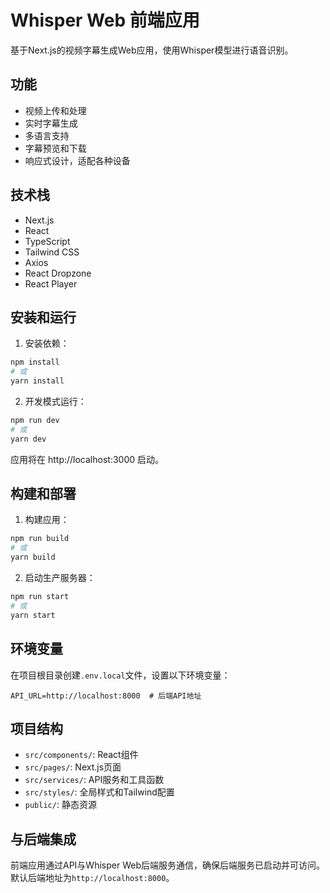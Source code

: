 # Whisper Web 前端应用

基于Next.js的视频字幕生成Web应用，使用Whisper模型进行语音识别。

## 功能

- 视频上传和处理
- 实时字幕生成
- 多语言支持
- 字幕预览和下载
- 响应式设计，适配各种设备

## 技术栈

- Next.js
- React
- TypeScript
- Tailwind CSS
- Axios
- React Dropzone
- React Player

## 安装和运行

1. 安装依赖：

```bash
npm install
# 或
yarn install
```

2. 开发模式运行：

```bash
npm run dev
# 或
yarn dev
```

应用将在 http://localhost:3000 启动。

## 构建和部署

1. 构建应用：

```bash
npm run build
# 或
yarn build
```

2. 启动生产服务器：

```bash
npm run start
# 或
yarn start
```

## 环境变量

在项目根目录创建`.env.local`文件，设置以下环境变量：

```
API_URL=http://localhost:8000  # 后端API地址
```

## 项目结构

- `src/components/`: React组件
- `src/pages/`: Next.js页面
- `src/services/`: API服务和工具函数
- `src/styles/`: 全局样式和Tailwind配置
- `public/`: 静态资源

## 与后端集成

前端应用通过API与Whisper Web后端服务通信，确保后端服务已启动并可访问。默认后端地址为`http://localhost:8000`。 